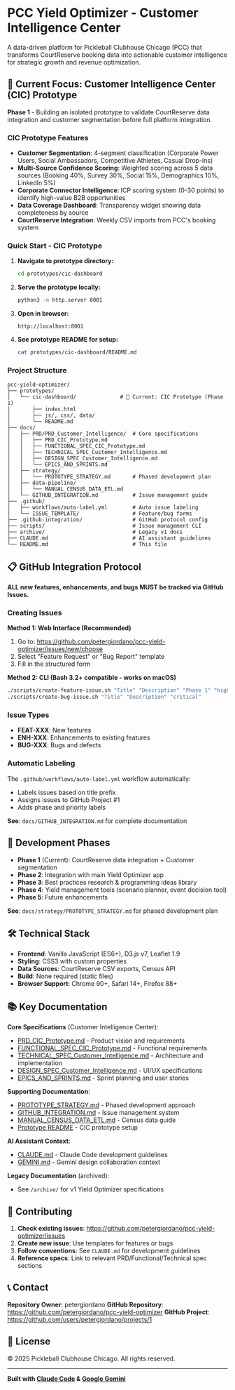 # PCC Yield Optimizer - Customer Intelligence Center

A data-driven platform for Pickleball Clubhouse Chicago (PCC) that transforms CourtReserve booking data into actionable customer intelligence for strategic growth and revenue optimization.

## 🎯 Current Focus: Customer Intelligence Center (CIC) Prototype

**Phase 1** - Building an isolated prototype to validate CourtReserve data integration and customer segmentation before full platform integration.

### CIC Prototype Features

- **Customer Segmentation**: 4-segment classification (Corporate Power Users, Social Ambassadors, Competitive Athletes, Casual Drop-ins)
- **Multi-Source Confidence Scoring**: Weighted scoring across 5 data sources (Booking 40%, Survey 30%, Social 15%, Demographics 10%, LinkedIn 5%)
- **Corporate Connector Intelligence**: ICP scoring system (0-30 points) to identify high-value B2B opportunities
- **Data Coverage Dashboard**: Transparency widget showing data completeness by source
- **CourtReserve Integration**: Weekly CSV imports from PCC's booking system

### Quick Start - CIC Prototype

1. **Navigate to prototype directory:**
   ```bash
   cd prototypes/cic-dashboard
   ```

2. **Serve the prototype locally:**
   ```bash
   python3 -m http.server 8001
   ```

3. **Open in browser:**
   ```
   http://localhost:8001
   ```

4. **See prototype README for setup:**
   ```bash
   cat prototypes/cic-dashboard/README.md
   ```

### Project Structure

```
pcc-yield-optimizer/
├── prototypes/
│   └── cic-dashboard/              # 🎯 Current: CIC Prototype (Phase 1)
│       ├── index.html
│       ├── js/, css/, data/
│       └── README.md
├── docs/
│   ├── PRD/PRD_Customer_Intelligence/  # Core specifications
│   │   ├── PRD_CIC_Prototype.md
│   │   ├── FUNCTIONAL_SPEC_CIC_Prototype.md
│   │   ├── TECHNICAL_SPEC_Customer_Intelligence.md
│   │   ├── DESIGN_SPEC_Customer_Intelligence.md
│   │   └── EPICS_AND_SPRINTS.md
│   ├── strategy/
│   │   └── PROTOTYPE_STRATEGY.md       # Phased development plan
│   ├── data-pipeline/
│   │   └── MANUAL_CENSUS_DATA_ETL.md
│   └── GITHUB_INTEGRATION.md           # Issue management guide
├── .github/
│   ├── workflows/auto-label.yml        # Auto issue labeling
│   └── ISSUE_TEMPLATE/                 # Feature/bug forms
├── .github-integration/                # GitHub protocol config
├── scripts/                            # Issue management CLI
├── archive/                            # Legacy v1 docs
├── CLAUDE.md                           # AI assistant guidelines
└── README.md                           # This file
```

## 📋 GitHub Integration Protocol

**ALL new features, enhancements, and bugs MUST be tracked via GitHub Issues.**

### Creating Issues

**Method 1: Web Interface (Recommended)**
1. Go to: https://github.com/petergiordano/pcc-yield-optimizer/issues/new/choose
2. Select "Feature Request" or "Bug Report" template
3. Fill in the structured form

**Method 2: CLI (Bash 3.2+ compatible - works on macOS)**
```bash
./scripts/create-feature-issue.sh "Title" "Description" "Phase 1" "high"
./scripts/create-bug-issue.sh "Title" "Description" "critical"
```

### Issue Types

- **FEAT-XXX**: New features
- **ENH-XXX**: Enhancements to existing features
- **BUG-XXX**: Bugs and defects

### Automatic Labeling

The `.github/workflows/auto-label.yml` workflow automatically:
- Labels issues based on title prefix
- Assigns issues to GitHub Project #1
- Adds phase and priority labels

**See**: `docs/GITHUB_INTEGRATION.md` for complete documentation

## 🔄 Development Phases

- **Phase 1** (Current): CourtReserve data integration + Customer segmentation
- **Phase 2**: Integration with main Yield Optimizer app
- **Phase 3**: Best practices research & programming ideas library
- **Phase 4**: Yield management tools (scenario planner, event decision tool)
- **Phase 5**: Future enhancements

**See**: `docs/strategy/PROTOTYPE_STRATEGY.md` for phased development plan

## 🛠️ Technical Stack

- **Frontend**: Vanilla JavaScript (ES6+), D3.js v7, Leaflet 1.9
- **Styling**: CSS3 with custom properties
- **Data Sources**: CourtReserve CSV exports, Census API
- **Build**: None required (static files)
- **Browser Support**: Chrome 90+, Safari 14+, Firefox 88+

## 📚 Key Documentation

**Core Specifications** (Customer Intelligence Center):
- [PRD_CIC_Prototype.md](./docs/PRD/PRD_Customer_Intelligence/PRD_CIC_Prototype.md) - Product vision and requirements
- [FUNCTIONAL_SPEC_CIC_Prototype.md](./docs/PRD/PRD_Customer_Intelligence/FUNCTIONAL_SPEC_CIC_Prototype.md) - Functional requirements
- [TECHNICAL_SPEC_Customer_Intelligence.md](./docs/PRD/PRD_Customer_Intelligence/TECHNICAL_SPEC_Customer_Intelligence.md) - Architecture and implementation
- [DESIGN_SPEC_Customer_Intelligence.md](./docs/PRD/PRD_Customer_Intelligence/DESIGN_SPEC_Customer_Intelligence.md) - UI/UX specifications
- [EPICS_AND_SPRINTS.md](./docs/PRD/PRD_Customer_Intelligence/EPICS_AND_SPRINTS.md) - Sprint planning and user stories

**Supporting Documentation**:
- [PROTOTYPE_STRATEGY.md](./docs/strategy/PROTOTYPE_STRATEGY.md) - Phased development approach
- [GITHUB_INTEGRATION.md](./docs/GITHUB_INTEGRATION.md) - Issue management system
- [MANUAL_CENSUS_DATA_ETL.md](./docs/data-pipeline/MANUAL_CENSUS_DATA_ETL.md) - Census data guide
- [Prototype README](./prototypes/cic-dashboard/README.md) - CIC prototype setup

**AI Assistant Context**:
- [CLAUDE.md](./CLAUDE.md) - Claude Code development guidelines
- [GEMINI.md](./GEMINI.md) - Gemini design collaboration context

**Legacy Documentation** (archived):
- See `/archive/` for v1 Yield Optimizer specifications

## 🤝 Contributing

1. **Check existing issues**: https://github.com/petergiordano/pcc-yield-optimizer/issues
2. **Create new issue**: Use templates for features or bugs
3. **Follow conventions**: See `CLAUDE.md` for development guidelines
4. **Reference specs**: Link to relevant PRD/Functional/Technical spec sections

## 📞 Contact

**Repository Owner**: petergiordano
**GitHub Repository**: https://github.com/petergiordano/pcc-yield-optimizer
**GitHub Project**: https://github.com/users/petergiordano/projects/1

## 📄 License

© 2025 Pickleball Clubhouse Chicago. All rights reserved.

---

**Built with [Claude Code](https://claude.com/claude-code) & [Google Gemini](https://gemini.google.com)**
